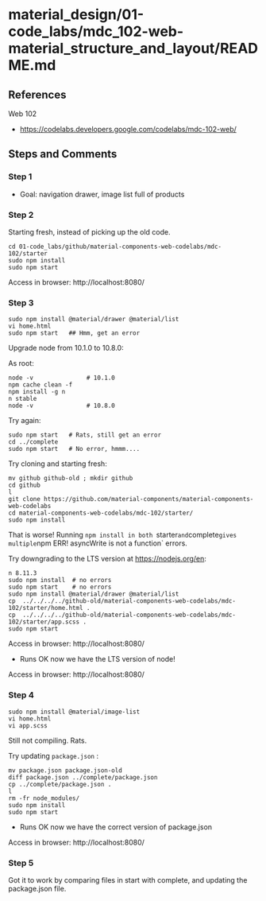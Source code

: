 
# material_design/01-code_labs/mdc_102-web-material_structure_and_layout/README.md

## References

Web 102

- https://codelabs.developers.google.com/codelabs/mdc-102-web/

## Steps and Comments

### Step 1

- Goal: navigation drawer, image list full of products

### Step 2

Starting fresh, instead of picking up the old code.

```
cd 01-code_labs/github/material-components-web-codelabs/mdc-102/starter
sudo npm install
sudo npm start
```

Access in browser: http://localhost:8080/

### Step 3

```
sudo npm install @material/drawer @material/list
vi home.html
sudo npm start   ## Hmm, get an error
```

Upgrade node from 10.1.0 to 10.8.0:

As root:

```
node -v               # 10.1.0
npm cache clean -f
npm install -g n
n stable
node -v               # 10.8.0
```

Try again:

```
sudo npm start   # Rats, still get an error
cd ../complete
sudo npm start   # No error, hmmm....
```

Try cloning and starting fresh:

```
mv github github-old ; mkdir github
cd github
l
git clone https://github.com/material-components/material-components-web-codelabs
cd material-components-web-codelabs/mdc-102/starter/
sudo npm install
```

That is worse!  Running `npm install in both `starter` and `complete` gives multiple `npm ERR! asyncWrite is not a function` errors.

Try downgrading to the LTS version at https://nodejs.org/en:

```
n 8.11.3
sudo npm install  # no errors
sudo npm start    # no errors
sudo npm install @material/drawer @material/list
cp  ../../../../github-old/material-components-web-codelabs/mdc-102/starter/home.html .
cp  ../../../../github-old/material-components-web-codelabs/mdc-102/starter/app.scss .
sudo npm start
```

Access in browser: http://localhost:8080/

- Runs OK now we have the LTS version of node!

Access in browser: http://localhost:8080/

### Step 4

```
sudo npm install @material/image-list
vi home.html
vi app.scss
```

Still not compiling.  Rats.

Try updating `package.json` :

```
mv package.json package.json-old
diff package.json ../complete/package.json
cp ../complete/package.json .
l
rm -fr node_modules/
sudo npm install
sudo npm start
```

- Runs OK now we have the correct version of package.json

Access in browser: http://localhost:8080/

### Step 5

Got it to work by comparing files in start with complete, and updating the package.json file.

